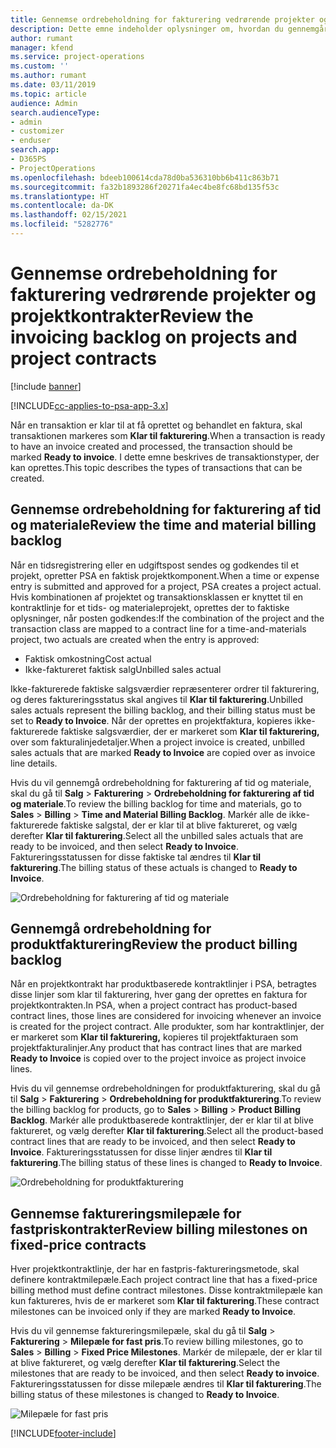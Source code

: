 ```yaml
---
title: Gennemse ordrebeholdning for fakturering vedrørende projekter og projektkontrakter
description: Dette emne indeholder oplysninger om, hvordan du gennemgår tid, udgifter og produktbeholdninger, og hvordan du markerer dem som klar til fakturering.
author: rumant
manager: kfend
ms.service: project-operations
ms.custom: ''
ms.author: rumant
ms.date: 03/11/2019
ms.topic: article
audience: Admin
search.audienceType:
- admin
- customizer
- enduser
search.app:
- D365PS
- ProjectOperations
ms.openlocfilehash: bdeeb100614cda78d0ba536310bb6b411c863b71
ms.sourcegitcommit: fa32b1893286f20271fa4ec4be8fc68bd135f53c
ms.translationtype: HT
ms.contentlocale: da-DK
ms.lasthandoff: 02/15/2021
ms.locfileid: "5282776"
---
```

# <a name="review-the-invoicing-backlog-on-projects-and-project-contracts"></a><span data-ttu-id="5be94-103">Gennemse ordrebeholdning for fakturering vedrørende projekter og projektkontrakter</span><span class="sxs-lookup"><span data-stu-id="5be94-103">Review the invoicing backlog on projects and project contracts</span></span>

[!include [banner](../includes/psa-now-project-operations.md)]

[!INCLUDE[cc-applies-to-psa-app-3.x](../includes/cc-applies-to-psa-app-3x.md)]

<span data-ttu-id="5be94-104">Når en transaktion er klar til at få oprettet og behandlet en faktura, skal transaktionen markeres som **Klar til fakturering**.</span><span class="sxs-lookup"><span data-stu-id="5be94-104">When a transaction is ready to have an invoice created and processed, the transaction should be marked **Ready to invoice**.</span></span> <span data-ttu-id="5be94-105">I dette emne beskrives de transaktionstyper, der kan oprettes.</span><span class="sxs-lookup"><span data-stu-id="5be94-105">This topic describes the types of transactions that can be created.</span></span>

## <a name="review-the-time-and-material-billing-backlog"></a><span data-ttu-id="5be94-106">Gennemse ordrebeholdning for fakturering af tid og materiale</span><span class="sxs-lookup"><span data-stu-id="5be94-106">Review the time and material billing backlog</span></span>

<span data-ttu-id="5be94-107">Når en tidsregistrering eller en udgiftspost sendes og godkendes til et projekt, opretter PSA en faktisk projektkomponent.</span><span class="sxs-lookup"><span data-stu-id="5be94-107">When a time or expense entry is submitted and approved for a project, PSA creates a project actual.</span></span> <span data-ttu-id="5be94-108">Hvis kombinationen af projektet og transaktionsklassen er knyttet til en kontraktlinje for et tids- og materialeprojekt, oprettes der to faktiske oplysninger, når posten godkendes:</span><span class="sxs-lookup"><span data-stu-id="5be94-108">If the combination of the project and the transaction class are mapped to a contract line for a time-and-materials project, two actuals are created when the entry is approved:</span></span>

- <span data-ttu-id="5be94-109">Faktisk omkostning</span><span class="sxs-lookup"><span data-stu-id="5be94-109">Cost actual</span></span> 
- <span data-ttu-id="5be94-110">Ikke-faktureret faktisk salg</span><span class="sxs-lookup"><span data-stu-id="5be94-110">Unbilled sales actual</span></span>

<span data-ttu-id="5be94-111">Ikke-fakturerede faktiske salgsværdier repræsenterer ordrer til fakturering, og deres faktureringsstatus skal angives til **Klar til fakturering**.</span><span class="sxs-lookup"><span data-stu-id="5be94-111">Unbilled sales actuals represent the billing backlog, and their billing status must be set to **Ready to Invoice**.</span></span> <span data-ttu-id="5be94-112">Når der oprettes en projektfaktura, kopieres ikke-fakturerede faktiske salgsværdier, der er markeret som **Klar til fakturering,** over som fakturalinjedetaljer.</span><span class="sxs-lookup"><span data-stu-id="5be94-112">When a project invoice is created, unbilled sales actuals that are marked **Ready to Invoice** are copied over as invoice line details.</span></span>

<span data-ttu-id="5be94-113">Hvis du vil gennemgå ordrebeholdning for fakturering af tid og materiale, skal du gå til **Salg** \> **Fakturering** \> **Ordrebeholdning for fakturering af tid og materiale**.</span><span class="sxs-lookup"><span data-stu-id="5be94-113">To review the billing backlog for time and materials, go to **Sales** \> **Billing** \> **Time and Material Billing Backlog**.</span></span> <span data-ttu-id="5be94-114">Markér alle de ikke-fakturerede faktiske salgstal, der er klar til at blive faktureret, og vælg derefter **Klar til fakturering**.</span><span class="sxs-lookup"><span data-stu-id="5be94-114">Select all the unbilled sales actuals that are ready to be invoiced, and then select **Ready to Invoice**.</span></span> <span data-ttu-id="5be94-115">Faktureringsstatussen for disse faktiske tal ændres til **Klar til fakturering**.</span><span class="sxs-lookup"><span data-stu-id="5be94-115">The billing status of these actuals is changed to **Ready to Invoice**.</span></span>

![Ordrebeholdning for fakturering af tid og materiale](media/TMBacklog.png)

## <a name="review-the-product-billing-backlog"></a><span data-ttu-id="5be94-117">Gennemgå ordrebeholdning for produktfakturering</span><span class="sxs-lookup"><span data-stu-id="5be94-117">Review the product billing backlog</span></span>

<span data-ttu-id="5be94-118">Når en projektkontrakt har produktbaserede kontraktlinjer i PSA, betragtes disse linjer som klar til fakturering, hver gang der oprettes en faktura for projektkontrakten.</span><span class="sxs-lookup"><span data-stu-id="5be94-118">In PSA, when a project contract has product-based contract lines, those lines are considered for invoicing whenever an invoice is created for the project contract.</span></span> <span data-ttu-id="5be94-119">Alle produkter, som har kontraktlinjer, der er markeret som **Klar til fakturering,** kopieres til projektfakturaen som projektfakturalinjer.</span><span class="sxs-lookup"><span data-stu-id="5be94-119">Any product that has contract lines that are marked **Ready to Invoice** is copied over to the project invoice as project invoice lines.</span></span>

<span data-ttu-id="5be94-120">Hvis du vil gennemse ordrebeholdningen for produktfakturering, skal du gå til **Salg** \> **Fakturering** \> **Ordrebeholdning for produktfakturering**.</span><span class="sxs-lookup"><span data-stu-id="5be94-120">To review the billing backlog for products, go to **Sales** \> **Billing** \> **Product Billing Backlog**.</span></span> <span data-ttu-id="5be94-121">Markér alle produktbaserede kontraktlinjer, der er klar til at blive faktureret, og vælg derefter **Klar til fakturering**.</span><span class="sxs-lookup"><span data-stu-id="5be94-121">Select all the product-based contract lines that are ready to be invoiced, and then select **Ready to Invoice**.</span></span> <span data-ttu-id="5be94-122">Faktureringsstatussen for disse linjer ændres til **Klar til fakturering**.</span><span class="sxs-lookup"><span data-stu-id="5be94-122">The billing status of these lines is changed to **Ready to Invoice**.</span></span>

![Ordrebeholdning for produktfakturering](media/ProductBacklog.png)

## <a name="review-billing-milestones-on-fixed-price-contracts"></a><span data-ttu-id="5be94-124">Gennemse faktureringsmilepæle for fastpriskontrakter</span><span class="sxs-lookup"><span data-stu-id="5be94-124">Review billing milestones on fixed-price contracts</span></span>

<span data-ttu-id="5be94-125">Hver projektkontraktlinje, der har en fastpris-faktureringsmetode, skal definere kontraktmilepæle.</span><span class="sxs-lookup"><span data-stu-id="5be94-125">Each project contract line that has a fixed-price billing method must define contract milestones.</span></span> <span data-ttu-id="5be94-126">Disse kontraktmilepæle kan kun faktureres, hvis de er markeret som **Klar til fakturering**.</span><span class="sxs-lookup"><span data-stu-id="5be94-126">These contract milestones can be invoiced only if they are marked **Ready to Invoice**.</span></span> 

<span data-ttu-id="5be94-127">Hvis du vil gennemse faktureringsmilepæle, skal du gå til **Salg** \> **Fakturering** \> **Milepæle for fast pris**.</span><span class="sxs-lookup"><span data-stu-id="5be94-127">To review billing milestones, go to **Sales** \> **Billing** \> **Fixed Price Milestones**.</span></span> <span data-ttu-id="5be94-128">Markér de milepæle, der er klar til at blive faktureret, og vælg derefter **Klar til fakturering**.</span><span class="sxs-lookup"><span data-stu-id="5be94-128">Select the milestones that are ready to be invoiced, and then select **Ready to invoice**.</span></span> <span data-ttu-id="5be94-129">Faktureringsstatussen for disse milepæle ændres til **Klar til fakturering**.</span><span class="sxs-lookup"><span data-stu-id="5be94-129">The billing status of these milestones is changed to **Ready to Invoice**.</span></span>

![Milepæle for fast pris](media/FPBacklog.png)


[!INCLUDE[footer-include](../includes/footer-banner.md)]